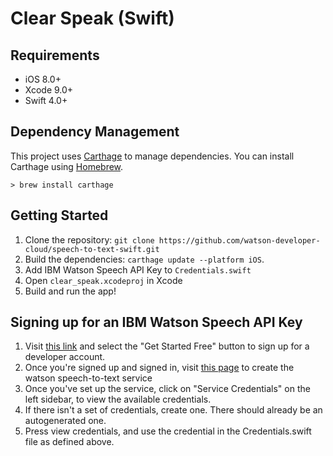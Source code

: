 # Clear Speak (Swift)

## Requirements

- iOS 8.0+
- Xcode 9.0+
- Swift 4.0+

## Dependency Management

This project uses [Carthage](https://github.com/Carthage/Carthage) to manage dependencies. You can install Carthage using [Homebrew](http://brew.sh/).

```
> brew install carthage
```

## Getting Started

1. Clone the repository: `git clone https://github.com/watson-developer-cloud/speech-to-text-swift.git`
2. Build the dependencies: `carthage update --platform iOS`. 
3. Add IBM Watson Speech API Key to `Credentials.swift`
4. Open `clear_speak.xcodeproj` in Xcode
5. Build and run the app!


## Signing up for an IBM Watson Speech API Key
1. Visit [this link](https://www.ibm.com/watson/services/speech-to-text/) and select the "Get Started Free" button to sign up for a developer account.
2. Once you're signed up and signed in, visit [this page](https://cloud.ibm.com/catalog/services/speech-to-text) to create the watson speech-to-text service
3. Once you've set up the service, click on "Service Credentials" on the left sidebar, to view the available credentials.
4. If there isn't a set of credentials, create one. There should already be an autogenerated one. 
5. Press view credentials, and use the credential in the Credentials.swift file as defined above. 

